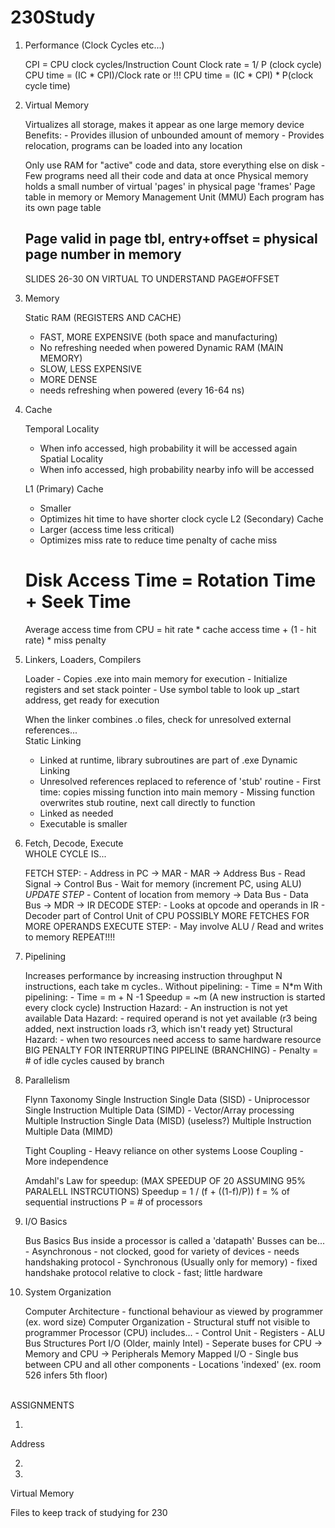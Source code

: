 230Study
========


1) Performance (Clock Cycles etc...) 

    CPI = CPU clock cycles/Instruction Count
	Clock rate = 1/ P (clock cycle)
    CPU time = (IC * CPI)/Clock rate
	 or !!!
	CPU time = (IC * CPI) * P(clock cycle time) 
    
2) Virtual Memory 

    Virtualizes all storage, makes it appear as one large memory device
    Benefits: - Provides illusion of unbounded amount of memory
              - Provides relocation, programs can be loaded into any location
              
    Only use RAM for "active" code and data, store everything else on disk
        - Few programs need all their code and data at once
    Physical memory holds a small number of virtual 'pages' in physical page 'frames'
    Page table in memory or Memory Management Unit (MMU)
    Each program has its own page table
    ## Page valid in page tbl, entry+offset = physical page number in memory
    SLIDES 26-30 ON VIRTUAL TO UNDERSTAND PAGE#OFFSET

3) Memory

    Static RAM (REGISTERS AND CACHE)
      - FAST, MORE EXPENSIVE (both space and manufacturing)
      - No refreshing needed when powered
    Dynamic RAM (MAIN MEMORY) 
      - SLOW, LESS EXPENSIVE
      - MORE DENSE
      - needs refreshing when powered (every 16-64 ns)
    
3) Cache 

    Temporal Locality
      - When info accessed, high probability it will be accessed again
    Spatial Locality
      - When info accessed, high probability nearby info will be accessed
      
    L1 (Primary) Cache
      - Smaller
      - Optimizes hit time to have shorter clock cycle 
    L2 (Secondary) Cache
      - Larger (access time less critical)
      - Optimizes miss rate to reduce time penalty of cache miss
      
    # Disk Access Time = Rotation Time + Seek Time
      Average access time from CPU =
        hit rate * cache access time + (1 - hit rate) * miss penalty
    
4) Linkers, Loaders, Compilers

    Loader
        - Copies .exe into main memory for execution
        - Initialize registers and set stack pointer
        - Use symbol table to look up _start address, get ready for execution
        
    When the linker combines .o files, check for unresolved external references...    
    Static Linking
      - Linked at runtime, library subroutines are part of .exe
    Dynamic Linking 
      - Unresolved references replaced to reference of 'stub' routine 
            - First time: copies missing function into main memory
            - Missing function overwrites stub routine, next call directly to function   
      - Linked as needed
      - Executable is smaller
      
5) Fetch, Decode, Execute  
    WHOLE CYCLE IS...
	
	FETCH STEP:
		- Address in PC -> MAR
		- MAR -> Address Bus
		- Read Signal -> Control Bus
		- Wait for memory (increment PC, using ALU) *UPDATE STEP*
		- Content of location from memory -> Data Bus
		- Data Bus -> MDR -> IR
	DECODE STEP:
		- Looks at opcode and operands in IR
		- Decoder part of Control Unit of CPU
	POSSIBLY MORE FETCHES FOR MORE OPERANDS
	EXECUTE STEP:
		- May involve ALU / Read and writes to memory
	REPEAT!!!!	
	
6) Pipelining 

	Increases performance by increasing instruction throughput 
	N instructions, each take m cycles..
	Without pipelining:
		- Time = N*m
	With pipelining:
		- Time = m + N -1
    Speedup = ~m (A new instruction is started every clock cycle)
	Instruction Hazard:
		- An instruction is not yet available
	Data Hazard:
		- required operand is not yet available (r3 being added, next instruction loads r3, which isn't ready yet)
	Structural Hazard:
		- when two resources need access to same hardware resource
	BIG PENALTY FOR INTERRUPTING PIPELINE (BRANCHING)
		- Penalty = # of idle cycles caused by branch
		
7) Parallelism 

	Flynn Taxonomy 
		Single Instruction Single Data (SISD)
			- Uniprocessor
		Single Instruction Multiple Data (SIMD)
			- Vector/Array processing 
		Multiple Instruction Single Data (MISD) (useless?)
		Multiple Instruction Multiple Data (MIMD)	
   
	Tight Coupling
		- Heavy reliance on other systems
	Loose Coupling 
		- More independence

	Amdahl's Law for speedup: (MAX SPEEDUP OF 20 ASSUMING 95% PARALELL INSTRCUTIONS) 
		Speedup = 1 / (f + ((1-f)/P)) 
			f = % of sequential instructions 
			P = # of processors 
			
8) I/O Basics
				
	Bus Basics
	Bus inside a processor is called a 'datapath'
	Busses can be...
		- Asynchronous
			- not clocked, good for variety of devices
			- needs handshaking protocol
		- Synchronous (Usually only for memory) 
			- fixed handshake protocol relative to clock
			- fast; little hardware
			
9) System Organization 

	Computer Architecture 
		- functional behaviour as viewed by programmer (ex. word size)
	Computer Organization 
		- Structural stuff not visible to programmer
	Processor (CPU) includes...
		- Control Unit
		- Registers 
		- ALU	
	Bus Structures
		Port I/O (Older, mainly Intel)
			- Seperate buses for CPU -> Memory and CPU -> Peripherals 
		Memory Mapped I/O
			- Single bus between CPU and all other components
			- Locations 'indexed' (ex. room 526 infers 5th floor)
			
			
<br>
  ASSIGNMENTS
  
1)

  Address
  
2) 


4)
  Virtual Memory


Files to keep track of studying for 230
